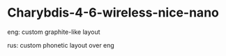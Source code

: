 # Charybdis-4-6-wireless-nice-nano

eng: custom graphite-like layout

rus: custom phonetic layout over eng 
